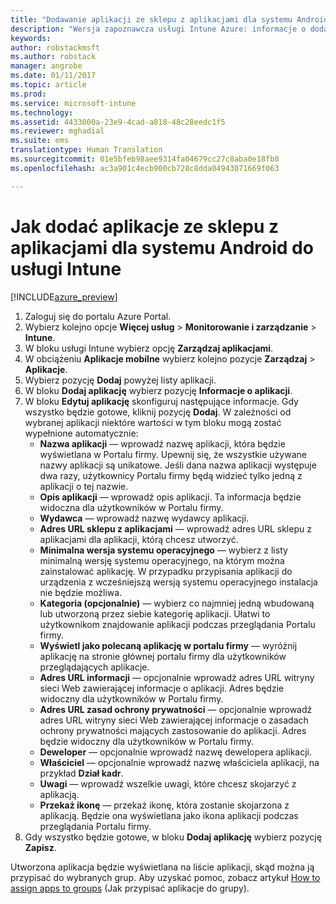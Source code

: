 ```yaml
---
title: "Dodawanie aplikacji ze sklepu z aplikacjami dla systemu Android do usługi Intune | Wersja zapoznawcza usługi Intune Azure | Dokumentacja firmy Microsoft"
description: "Wersja zapoznawcza usługi Intune Azure: informacje o dodawaniu aplikacji ze sklepu z aplikacjami dla systemu Android do usługi Intune."
keywords: 
author: robstackmsft
ms.author: robstack
manager: angrobe
ms.date: 01/11/2017
ms.topic: article
ms.prod: 
ms.service: microsoft-intune
ms.technology: 
ms.assetid: 4433000a-23e9-4cad-a818-48c28eedc1f5
ms.reviewer: mghadial
ms.suite: ems
translationtype: Human Translation
ms.sourcegitcommit: 01e5bfeb98aee9314fa04679cc27c8aba0e18fb0
ms.openlocfilehash: ac3a901c4ecb900cb728c8dda04943071669f063

---
```


# <a name="how-to-add-android-store-apps-to-intune"></a>Jak dodać aplikacje ze sklepu z aplikacjami dla systemu Android do usługi Intune

[!INCLUDE[azure_preview](../includes/azure_preview.md)]


1. Zaloguj się do portalu Azure Portal.
2. Wybierz kolejno opcje **Więcej usług** > **Monitorowanie i zarządzanie** > **Intune**.
3. W bloku usługi Intune wybierz opcję **Zarządzaj aplikacjami**.
4. W obciążeniu **Aplikacje mobilne** wybierz kolejno pozycje **Zarządzaj** > **Aplikacje**.
5. Wybierz pozycję **Dodaj** powyżej listy aplikacji.
6. W bloku **Dodaj aplikację** wybierz pozycję **Informacje o aplikacji**.
7. W bloku **Edytuj aplikację** skonfiguruj następujące informacje. Gdy wszystko będzie gotowe, kliknij pozycję **Dodaj**. W zależności od wybranej aplikacji niektóre wartości w tym bloku mogą zostać wypełnione automatycznie:
    - **Nazwa aplikacji** — wprowadź nazwę aplikacji, która będzie wyświetlana w Portalu firmy. Upewnij się, że wszystkie używane nazwy aplikacji są unikatowe. Jeśli dana nazwa aplikacji występuje dwa razy, użytkownicy Portalu firmy będą widzieć tylko jedną z aplikacji o tej nazwie.
    - **Opis aplikacji** — wprowadź opis aplikacji. Ta informacja będzie widoczna dla użytkowników w Portalu firmy.
    - **Wydawca** — wprowadź nazwę wydawcy aplikacji.
    - **Adres URL sklepu z aplikacjami** — wprowadź adres URL sklepu z aplikacjami dla aplikacji, którą chcesz utworzyć.
    - **Minimalna wersja systemu operacyjnego** — wybierz z listy minimalną wersję systemu operacyjnego, na którym można zainstalować aplikację. W przypadku przypisania aplikacji do urządzenia z wcześniejszą wersją systemu operacyjnego instalacja nie będzie możliwa.
    - **Kategoria (opcjonalnie)** — wybierz co najmniej jedną wbudowaną lub utworzoną przez siebie kategorię aplikacji. Ułatwi to użytkownikom znajdowanie aplikacji podczas przeglądania Portalu firmy.
    - **Wyświetl jako polecaną aplikację w portalu firmy** — wyróżnij aplikację na stronie głównej portalu firmy dla użytkowników przeglądających aplikacje.
    - **Adres URL informacji** — opcjonalnie wprowadź adres URL witryny sieci Web zawierającej informacje o aplikacji. Adres będzie widoczny dla użytkowników w Portalu firmy.
    - **Adres URL zasad ochrony prywatności** — opcjonalnie wprowadź adres URL witryny sieci Web zawierającej informacje o zasadach ochrony prywatności mających zastosowanie do aplikacji. Adres będzie widoczny dla użytkowników w Portalu firmy.
    - **Deweloper** — opcjonalnie wprowadź nazwę dewelopera aplikacji.
    - **Właściciel** — opcjonalnie wprowadź nazwę właściciela aplikacji, na przykład **Dział kadr**.
    - **Uwagi** — wprowadź wszelkie uwagi, które chcesz skojarzyć z aplikacją.
    - **Przekaż ikonę** — przekaż ikonę, która zostanie skojarzona z aplikacją. Będzie ona wyświetlana jako ikona aplikacji podczas przeglądania Portalu firmy.
8. Gdy wszystko będzie gotowe, w bloku **Dodaj aplikację** wybierz pozycję **Zapisz**.

Utworzona aplikacja będzie wyświetlana na liście aplikacji, skąd można ją przypisać do wybranych grup. Aby uzyskać pomoc, zobacz artykuł [How to assign apps to groups](/intune-azure/manage-apps/deploy-apps) (Jak przypisać aplikacje do grupy).


<!--HONumber=Feb17_HO1-->



